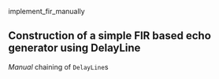 implement_fir_manually

## Construction of a simple FIR based echo generator using DelayLine

*Manual* chaining of `DelayLine`s
